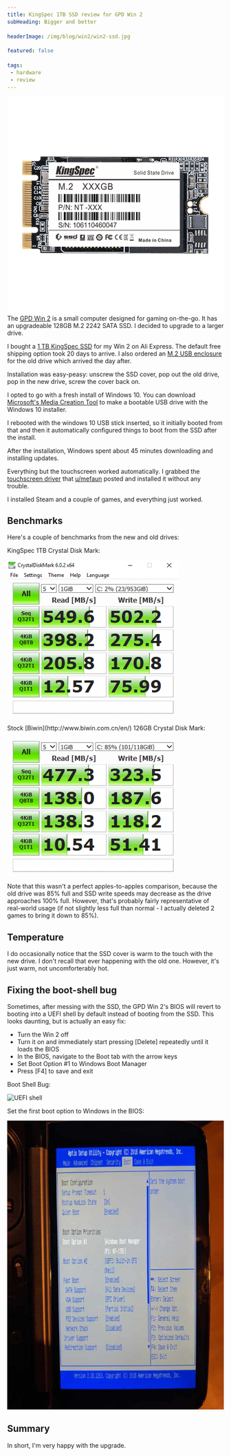 ```yaml
---
title: KingSpec 1TB SSD review for GPD Win 2
subHeading: Bigger and better

headerImage: /img/blog/win2/win2-ssd.jpg

featured: false

tags:
 - hardware
 - review
---
```


<img class="left" src="/img/blog/win2/kingspec-1tb.jpg" alt="KingSpec SSD stock photo" /> The [GPD Win 2](https://gpd.hk/gdpwin2) is a small computer designed for gaming on-the-go. It has an upgradeable 128GB M.2 2242 SATA SSD. I decided to upgrade to a larger drive.

<!--more-->

I bought a [1 TB KingSpec SSD](https://www.aliexpress.com/item/Kingspec-120GB-HDD-22-42mm-NGFF-M2-SATA-SSD-Solid-State-Hard-Disk-Harddisk-Drive-for/32465074880.html?spm=a2g0s.9042311.0.0.7b364c4duOdIk5) for my Win 2 on Ali Express. The default free shipping option took 20 days to arrive. I also ordered an [M.2 USB enclosure](https://www.aliexpress.com/item/2015-New-products-Design-micro-hdd-box-usb-3-0-to-mSATA-2-5-suit-for/32506466451.html?spm=a2g0s.9042311.0.0.7b364c4duOdIk5) for the old drive which arrived the day after.

Installation was easy-peasy: unscrew the SSD cover, pop out the old drive, pop in the new drive, screw the cover back on.

I opted to go with a fresh install of Windows 10. You can download [Microsoft's Media Creation Tool](https://www.microsoft.com/en-us/software-download/windows10) to make a bootable USB drive with the Windows 10 installer.

I rebooted with the windows 10 USB stick inserted, so it initially booted from that and then it automatically configured things to boot from the SSD after the install.

After the installation, Windows spent about 45 minutes downloading and installing updates.

Everything but the touchscreen worked automatically. I grabbed the [touchscreen driver](https://www.reddit.com/r/gpdwin/comments/8ichgg/gpd_win_2_touch_driver_march_2018_with_download/) that [u/mefaun](https://www.reddit.com/user/mefaun) posted and installed it without any trouble.

I installed Steam and a couple of games, and everything just worked.

## Benchmarks

Here's a couple of benchmarks from the new and old drives:

<div class="row">
  <div class="col-md-6">
  <p>KingSpec 1TB Crystal Disk Mark:</p>
  <p><img alt="KingSpec 1TB Crystal Disk Mark" src="/img/blog/win2/kingspec-1tb-cdm.png"/></p>
  </div>
  <div class="col-md-6">
  <p>Stock [Biwin](http://www.biwin.com.cn/en/) 126GB Crystal Disk Mark:</p>
  <p><img alt="Stock Biwin 126GB Crystal Disk Mark" src="/img/blog/win2/biwin-128gb-cdm.png"/></p>
  </div>
</div>

Note that this wasn't a perfect apples-to-apples comparison, because the old drive was 85% full and SSD write speeds may decrease as the drive approaches 100% full. However, that's probably fairly representative of real-world usage (if not slightly less full than normal - I actually deleted 2 games to bring it down to 85%).

## Temperature

I do occasionally notice that the SSD cover is warm to the touch with the new drive. I don't recall that ever happening with the old one. However, it's just warm, not uncomforterably hot.

## Fixing the boot-shell bug

Sometimes, after messing with the SSD, the GPD Win 2's BIOS will revert to booting into a UEFI shell by default instead of booting from the SSD. This looks daunting, but is actually an easy fix:

* Turn the Win 2 off
* Turn it on and immediately start pressing [Delete] repeatedly until it loads the BIOS
* In the BIOS, navigate to the Boot tab with the arrow keys
* Set Boot Option #1 to Windows Boot Manager
* Press [F4] to save and exit

<div class="row">
  <div class="col-md-6">
  <p>Boot Shell Bug:</p>
  <p><img alt="UEFI shell" src="/img/blog/win2/uefi-shell.png"/></p>
  </div>
  <div class="col-md-6">
  <p>Set the first boot option to Windows in the BIOS:</p>
  <p><img alt="Stock Biwin 126GB Crystal Disk Mark" src="/img/blog/win2/bios.jpg"/></p>
  </div>
</div>

## Summary

In short, I'm very happy with the upgrade.